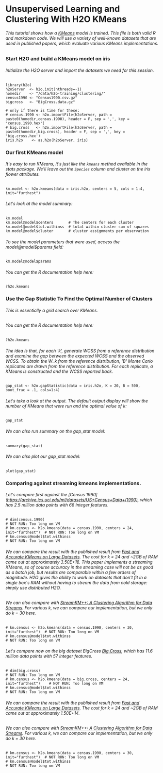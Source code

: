 # Unsupervised Learning and Clustering With H2O KMeans

###### This tutorial shows how a [KMeans](http://en.wikipedia.org/wiki/K-means_clustering) model is trained. This file is both valid R and markdown code. We will use a variety of well-known datasets that are used in published papers, which evaluate various KMeans implementations.

### Start H2O and build a KMeans model on iris

###### Initialize the H2O server and import the datasets we need for this session.

    library(h2o)
    h2oServer  <- h2o.init(nthreads=-1)
    homedir    <- "/data/h2o-training/clustering/"
    census1990 <- "Census1990.csv.gz"
    bigcross   <- "BigCross.data.gz"

    # only if there is time for these:
    # census.1990 <- h2o.importFile(h2oServer, path = paste0(homedir,census.1990), header = F, sep = ',', key = 'census.1990.hex')
    # big.cross   <- h2o.importFile(h2oServer, path = paste0(homedir,big.cross), header = F, sep = ',', key = 'big.cross.hex')
    iris.h2o    <- as.h2o(h2oServer, iris)
    

### Our first KMeans model

###### It's easy to run KMeans, it's just like the `kmeans` method available in the stats package. We'll leave out the `Species` column and cluster on the iris flower attributes.

    km.model <- h2o.kmeans(data = iris.h2o, centers = 5, cols = 1:4, init="furthest")

###### Let's look at the model summary:

    km.model
    km.model@model$centers       # The centers for each cluster
    km.model@model$tot.withinss  # total within cluster sum of squares
    km.model@model$cluster       # cluster assignments per observation

###### To see the model parameters that were used, access the model@model$params field:
    
    km.model@model$params
    
###### You can get the R documentation help here:

    ?h2o.kmeans
    
### Use the Gap Statistic To Find the Optimal Number of Clusters
###### This is essentially a grid search over KMeans.

###### You can get the R documentation help here:

    ?h2o.kmeans
    
###### The idea is that, for each 'k', generate WCSS from a reference distribution and examine the gap between the expected WCSS and the observed WCSS. To obtain the W_k from the reference distribution, 'B' Monte Carlo replicates are drawn from the reference distribution. For each replicate, a KMeans is constructed and the WCSS reported back.

    gap_stat <- h2o.gapStatistic(data = iris.h2o, K = 20, B = 500, boot_frac = .1, cols=1:4)
                                
###### Let's take a look at the output. The default output display will show the number of KMeans that were run and the optimal value of k:

    gap_stat
    
###### We can also run summary on the gap_stat model:

    summary(gap_stat)
    
###### We can also plot our gap_stat model:

    plot(gap_stat)
    
### Comparing against streaming kmeans implementations.
###### Let's compare first against the [Census 1990](https://archive.ics.uci.edu/ml/datasets/US+Census+Data+(1990), which has 2.5 million data points with 68 integer features.

    # dim(census.1990)                                                            # NOT RUN: Too long on VM
    # km.census <- h2o.kmeans(data = census.1990, centers = 24, init="furthest")  # NOT RUN: Too long on VM
    # km.census@model$tot.withinss                                                # NOT RUN: Too long on VM

###### We can compare the result with the published result from [Fast and Accurate KMeans on Large Datasets](http://papers.nips.cc/paper/4362-fast-and-accurate-k-means-for-large-datasets.pdf). The cost for k = 24 and ~2GB of RAM came out at approximately 3.50E+18. This paper implements a streaming KMeans, so of course accuracy in the streaming case will not be as good as a batch job, but results are comparable within a few orders of magnitude. H2O gives the ability to work on datasets that don't fit in a single box's RAM without having to stream the data from cold storage: simply use distributed H2O.
                                                                                                                                                                                                                                                                         


###### We can also compare with [StreamKM++: A Clustering Algorithm for Data Streams](http://www.cs.uni-paderborn.de/uploads/tx_sibibtex/2012_AckermannMRSLS_StreamKMpp.pdf). For various k, we can compare our implementation, but we only do k = 30 here.

    # km.census <- h2o.kmeans(data = census.1990, centers = 30, init="furthest")  # NOT RUN: Too long on VM
    # km.census@model$tot.withinss                                                # NOT RUN: Too long on VM

###### Let's compare now on the big dataset BigCross [Big Cross](http://www.cs.uni-paderborn.de/en/fachgebiete/ag-bloemer/research/clustering/streamkmpp/), which has 11.6 million data points with 57 integer features.

    # dim(big.cross)                                                              # NOT RUN: Too long on VM
    # km.census <- h2o.kmeans(data = big.cross, centers = 24, init="furthest")    # NOT RUN: Too long on VM
    # km.census@model$tot.withinss                                                # NOT RUN: Too long on VM

###### We can compare the result with the published result from [Fast and Accurate KMeans on Large Datasets](http://papers.nips.cc/paper/4362-fast-and-accurate-k-means-for-large-datasets.pdf). The cost for k = 24 and ~2GB of RAM came out at approximately 1.50E+14.

###### We can also compare with [StreamKM++: A Clustering Algorithm for Data Streams](http://www.cs.uni-paderborn.de/uploads/tx_sibibtex/2012_AckermannMRSLS_StreamKMpp.pdf). For various k, we can compare our implementation, but we only do k = 30 here.

    # km.census <- h2o.kmeans(data = census.1990, centers = 30, init="furthest")  # NOT RUN: Too long on VM
    # km.census@model$tot.withinss                                                # NOT RUN: Too long on VM

